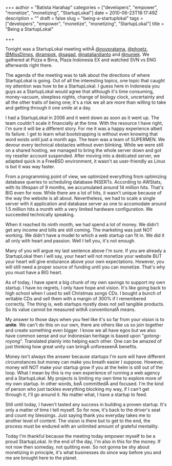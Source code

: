 +++
author = "Batista Harahap"
categories = ["developers", "empower", "monetize", "monetizing", "StartupLokal"]
date = 2010-06-23T18:17:49Z
description = ""
draft = false
slug = "being-a-startuplokal"
tags = ["developers", "empower", "monetize", "monetizing", "StartupLokal"]
title = "Being a StartupLokal"

+++


Tonight was a StartupLokal meeting withÂ <a href="http://twitter.com/novpratama" target="_blank">@novpratama</a>, <a href="http://twitter.com/phoetz" target="_blank">@phoetz</a>, <a href="http://twitter.com/MissDimps" target="_blank">@MissDimps</a>, <a href="http://twitter.com/rampok" target="_blank">@rampok</a>, <a href="http://twitter.com/sagad" target="_blank">@sagad</a>, <a href="http://twitter.com/nataliardianto" target="_blank">@nataliardianto</a> and <a href="http://twitter.com/nuniek" target="_blank">@nuniek</a>. We gathered at Pizza e Birra, Plaza Indonesia EX and watched SVN vs ENG afterwards right there.

The agenda of the meeting was to talk about the directions of where StartupLokal is going. Out of all the interesting topics, one topic that caught my attention was how to be a StartupLokal. I guess here in Indonesia you guys as a StartupLokal would agree that although it's time consuming, money-vacuum, sleepless nights, change of biology clock, uncertainty and all the other traits of being one; it's a risk we all are more than willing to take and getting through it one smile at a day.

I had a StartupLokal in 2006 and it went down as soon as it went up. The team couldn't scale it financially at the time. With the resource I have right, I'm sure it will be a different story. For me it was a happy experience albeit its failure. I get to learn what bootstrapping is without even knowing that word exists until just a month ago. The team was a team of SUPERMEN. We devour every technical obstacles without even blinking. While we were still on a shared hosting, we managed to bring the whole server down and got my reseller account suspended. After moving into a dedicated server, we adapted quick in a FreeBSD environment, it wasn't as user-friendly as Linux is but it was way faster.

From a programming point of view, we optimized everything from optimizing database queries to scheduling database INSERTs. According to AWStats, with its lifespan of 9 months, we accumulated around 14 million hits. That's BIG even for now. While there are a lot of hits, it wasn't unique because of the way the website is all about. Nevertheless, we had to scale a single server with it application and database server as one to accomodate around 1.5 million hits a month with a very limited hardware configuration. We succeeded technically speaking.

When it reached its ninth month, we had spend a lot of money. We didn't get any income and bills are still coming. The marketing was just NOT working. We didn't have a model to which a web startup can fit in. We did it all only with heart and passion. Well I tell you, it's not enough.

Many of you will argue my last sentence above I'm sure. If you are already a StartupLokal then I will say, your heart will not monetize your website BUT your heart will give endurance above your own expectations. However, you will still need a proper source of funding until you can monetize. That's why you must have a BIG heart.

As of today, I have spent a big chunk of my own savings to support my own startup. I have no regrets, I only have hope and vision. It's like going back to high school when I used to sell Christmas songs CDs. I bought a bunch of writable CDs and sell them with a margin of 300% if I remembered correctly. The thing is, web startups mostly does not sell tangible products. So its value cannot be measured withÂ conventionalÂ means.

My answer to those days when you feel like it's so far from your vision is to <strong>unite</strong>. We can't do this on our own, there are others like us so join together and create something even bigger. I know we all have egos but we also have common sense and our Indonesian heritage is based upon "<em>gotong-royong</em>". Translated plainly into helping each other. One can be amazed of just thinking how great unity can bringÂ unforeseenÂ benefits.

Money isn't always the answer because startups I'm sure will have different circumstances but money can make you breath easier I suppose. However, money will NOT make your startup grow if you at the helm is still out of the loop. What I mean by this is my own experience of running a web agency and a StartupLokal. My projects is limiting my own time to explore more of my own startup. In other words, beÂ committedÂ and focused. I'm the kind of person who just tackles everything blocking my way, if I can't get through it, I'll go around it. No matter what, I have a startup to feed.

Still until today, I haven't tasted any success in building a proven startup. It's only a matter of time I tell myself. So for now, it's back to the driver's seat and count my blessings. Just saying thank you everyday takes me to another level of content. The vision is there but to get to the end, the process must be endured with an unlimited amount of grateful mentality.

Today I'm thankful because the meeting today empower myself to be a proud StartupLokal. In the end of the day, I'm also in this for the money. If not now then someday, not quitting ever. So not gonna be shy about monetizing in principle, it's what businesses do since way before you and me are brought here to the planet.